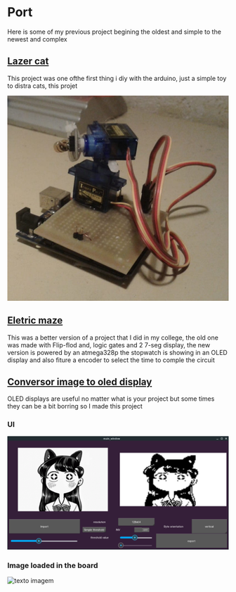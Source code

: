 # Port

Here is some of my previous project begining the oldest and simple to the newest and complex


##  [Lazer cat](https://github.com/Giovani-Pedroso/laser_cat/) 

 This project was one ofthe first thing i diy with the arduino, just a simple toy to distra cats, this projet 
 
 ![Image](https://github.com/Giovani-Pedroso/laser_cat/blob/main/Images/laser.jpeg)
 

## [Eletric maze](https://github.com/Giovani-Pedroso/electric-labyrinth) 


This was a better version of a project that I did in my college, the old one was made with Flip-flod and, logic gates
and 2 7-seg display, the new version is powered by an atmega328p the stopwatch is showing in an OLED display and also fiture a encoder to select the time to comple the circuit


## [Conversor image to oled display](https://github.com/Giovani-Pedroso/Converter-of-images-and-videos-to-128-x-64-display)
 


OLED displays are useful no matter what is your project but some times they can be a bit borring so I made this project 




### UI 

 ![texto imagem](https://github.com/Giovani-Pedroso/Converter-of-images-and-videos-to-128-x-64-display/blob/main/main_screen%20.png)
 
### Image loaded in the board
 
 ![texto imagem](https://github.com/Giovani-Pedroso/Converter-of-images-and-videos-to-128-x-64-display/blob/main/project%20demo.gif) 

 
 






